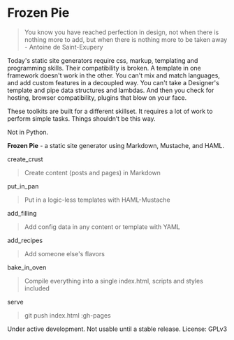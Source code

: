 # Frozen Pie
        
> You know you have reached perfection in design, not when there is nothing more to add, but when 
there is nothing more to be taken away - Antoine de Saint-Exupery


Today's static site generators require css, markup, templating and programming skills. Their compatibility is broken. A template in one framework doesn't work in the other. You can't mix and match languages, and add custom features in a decoupled way. You can't take a Designer's template and pipe data structures and lambdas. And then you check for hosting, browser compatibility, plugins that blow on your face. 
 
These toolkits are built for a different skillset. It requires a lot of work to perform simple tasks. Things shouldn’t be this way.

Not in Python.
    
**Frozen Pie** - a static site generator using Markdown, Mustache, and HAML.
   
create_crust
> Create content (posts and pages) in Markdown
    
put_in_pan
> Put in a logic-less templates with HAML-Mustache
    
add_filling
> Add config data in any content or template with YAML 
    
add_recipes
> Add someone else's flavors

bake_in_oven
> Compile everything into a single index.html, scripts and styles included
    
serve
> git push index.html :gh-pages
    

Under active development. Not usable until a stable release. License: GPLv3
    
